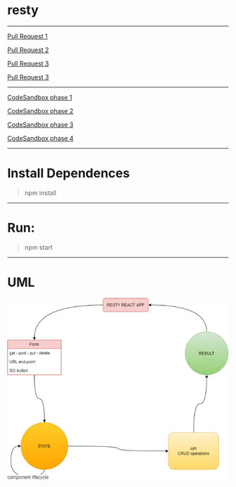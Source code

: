 # resty

---
[Pull Request 1](https://github.com/ibrahemomari/resty/pull/1)

[Pull Request 2](https://github.com/ibrahemomari/resty/pull/2)

[Pull Request 3](https://github.com/ibrahemomari/resty/pull/3)

[Pull Request 3](https://github.com/ibrahemomari/resty/pull/4)

---

[CodeSandbox phase 1](https://codesandbox.io/s/funny-night-fbexd?file=/src/App.js)

[CodeSandbox phase 2](https://codesandbox.io/s/flamboyant-taussig-puip2)

[CodeSandbox phase 3](https://z4jxc.csb.app/)

[CodeSandbox phase 4](https://yg2o6.csb.app/)

---
Install Dependences
===
>npm install

---
Run:
===
>npm start
---
UML
==
![](restyDigram.png)
